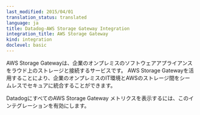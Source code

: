 ```yaml
---
last_modified: 2015/04/01
translation_status: translated
language: ja
title: Datadog-AWS Storage Gateway Integration
integration_title: AWS Storage Gateway
kind: integration
doclevel: basic
---
```


<!-- The AWS Storage Gateway is a service connecting an on-premises software appliance with cloud-based storage to provide seamless and secure integration between an organization's on-premises IT environment and AWS's storage infrastructure.

Enable this integration to see in Datadog all your Amazon Storage Gateway metrics. -->


AWS Storage Gatewayは、企業のオンプレミスのソフトウェアアプライアンスをラウド上のストレージと接続するサービスです。
AWS Storage Gatewayを活用することにより、企業のオンプレミスのIT環境とAWSのストレージ間をシームレスでセキュアに統合することができます。

DatadogにすべてのAWS Storage Gateway メトリクスを表示するには、このインテグレーションを有効にします。
